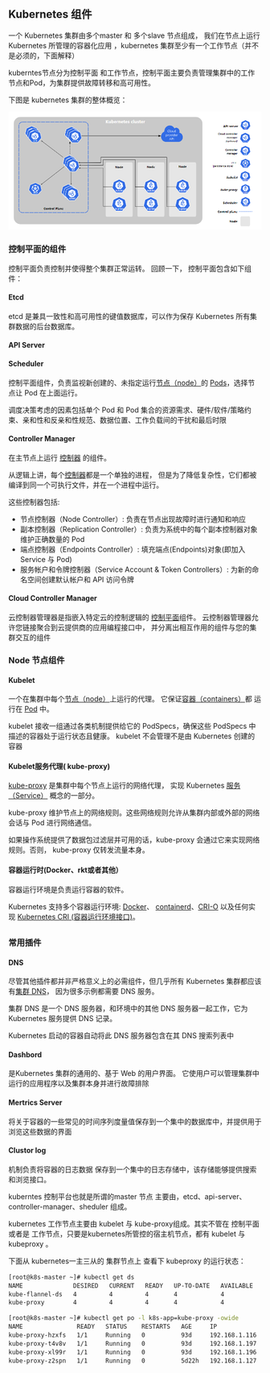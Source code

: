 ## Kubernetes 组件

一个 Kubernetes 集群由多个master 和 多个slave 节点组成， 我们在节点上运行 Kubernetes 所管理的容器化应用 ，kubernetes 集群至少有一个工作节点（并不是必须的，下面解释）

kuberntes节点分为控制平面 和工作节点，控制平面主要负责管理集群中的工作节点和Pod，为集群提供故障转移和高可用性。

 下图是 kubernetes 集群的整体概览：

![image-20210322150324750](assets/image-20210322150324750.png) 

### 控制平面的组件 

控制平面负责控制并使得整个集群正常运转。 回顾一下， 控制平面包含如下组 件： 

#### Etcd

etcd 是兼具一致性和高可用性的键值数据库，可以作为保存 Kubernetes 所有集群数据的后台数据库。 



#### API Server



#### Scheduler

控制平面组件，负责监视新创建的、未指定运行[节点（node）](https://kubernetes.io/zh/docs/concepts/architecture/nodes/)的 [Pods](https://kubernetes.io/docs/concepts/workloads/pods/pod-overview/)，选择节点让 Pod 在上面运行。

调度决策考虑的因素包括单个 Pod 和 Pod 集合的资源需求、硬件/软件/策略约束、亲和性和反亲和性规范、数据位置、工作负载间的干扰和最后时限



#### Controller Manager

在主节点上运行 [控制器](https://kubernetes.io/zh/docs/concepts/architecture/controller/) 的组件。

从逻辑上讲，每个[控制器](https://kubernetes.io/zh/docs/concepts/architecture/controller/)都是一个单独的进程， 但是为了降低复杂性，它们都被编译到同一个可执行文件，并在一个进程中运行。

这些控制器包括:

- 节点控制器（Node Controller）: 负责在节点出现故障时进行通知和响应
- 副本控制器（Replication Controller）: 负责为系统中的每个副本控制器对象维护正确数量的 Pod
- 端点控制器（Endpoints Controller）: 填充端点(Endpoints)对象(即加入 Service 与 Pod)
- 服务帐户和令牌控制器（Service Account & Token Controllers）: 为新的命名空间创建默认帐户和 API 访问令牌



#### Cloud Controller Manager

 云控制器管理器是指嵌入特定云的控制逻辑的 [控制平面](https://kubernetes.io/zh/docs/reference/glossary/?all=true#term-control-plane)组件。 云控制器管理器允许您链接聚合到云提供商的应用编程接口中， 并分离出相互作用的组件与您的集群交互的组件 



### Node 节点组件

#### Kubelet 

一个在集群中每个[节点（node）](https://kubernetes.io/zh/docs/concepts/architecture/nodes/)上运行的代理。 它保证[容器（containers）](https://kubernetes.io/zh/docs/concepts/overview/what-is-kubernetes/#why-containers)都 运行在 [Pod](https://kubernetes.io/docs/concepts/workloads/pods/pod-overview/) 中。

kubelet 接收一组通过各类机制提供给它的 PodSpecs，确保这些 PodSpecs 中描述的容器处于运行状态且健康。 kubelet 不会管理不是由 Kubernetes 创建的容器

####  Kubelet服务代理( kube-proxy) 

[kube-proxy](https://kubernetes.io/zh/docs/reference/command-line-tools-reference/kube-proxy/) 是集群中每个节点上运行的网络代理， 实现 Kubernetes [服务（Service）](https://kubernetes.io/zh/docs/concepts/services-networking/service/) 概念的一部分。

kube-proxy 维护节点上的网络规则。这些网络规则允许从集群内部或外部的网络会话与 Pod 进行网络通信。

如果操作系统提供了数据包过滤层并可用的话，kube-proxy 会通过它来实现网络规则。否则， kube-proxy 仅转发流量本身。

#### 容器运行时(Docker、rkt或者其他） 

容器运行环境是负责运行容器的软件。

Kubernetes 支持多个容器运行环境: [Docker](https://kubernetes.io/zh/docs/reference/kubectl/docker-cli-to-kubectl/)、 [containerd](https://containerd.io/docs/)、[CRI-O](https://cri-o.io/#what-is-cri-o) 以及任何实现 [Kubernetes CRI (容器运行环境接口)](https://github.com/kubernetes/community/blob/master/contributors/devel/sig-node/container-runtime-interface.md)。

## 

### 常用插件

#### DNS

尽管其他插件都并非严格意义上的必需组件，但几乎所有 Kubernetes 集群都应该 有[集群 DNS](https://kubernetes.io/zh/docs/concepts/services-networking/dns-pod-service/)， 因为很多示例都需要 DNS 服务。

集群 DNS 是一个 DNS 服务器，和环境中的其他 DNS 服务器一起工作，它为 Kubernetes 服务提供 DNS 记录。

Kubernetes 启动的容器自动将此 DNS 服务器包含在其 DNS 搜索列表中

#### Dashbord

 是Kubernetes 集群的通用的、基于 Web 的用户界面。 它使用户可以管理集群中运行的应用程序以及集群本身并进行故障排除 

#### Mertrics Server

 将关于容器的一些常见的时间序列度量值保存到一个集中的数据库中，并提供用于浏览这些数据的界面 

#### Clustor log

 机制负责将容器的日志数据 保存到一个集中的日志存储中，该存储能够提供搜索和浏览接口。 







kuberntes 控制平台也就是所谓的master 节点  主要由，etcd、api-server、controller-manager、sheduler 组成。

kubernetes 工作节点主要由 kubelet 与 kube-proxy组成。其实不管在 控制平面 或者是 工作节点，只要是kubernetes所管控的宿主机节点，都有 kubelet 与 kubeproxy 。

下面从 kubernetes一主三从的 集群节点上  查看下 kubeproxy 的运行状态：

```sh
[root@k8s-master ~]# kubectl get ds
NAME              DESIRED   CURRENT   READY   UP-TO-DATE   AVAILABLE   NODE SELECTOR            AGE
kube-flannel-ds   4         4         4       4            4           <none>                   93d
kube-proxy        4         4         4       4            4           kubernetes.io/os=linux   93d
```

```sh
[root@k8s-master ~]# kubectl get po -l k8s-app=kube-proxy -owide
NAME               READY   STATUS    RESTARTS   AGE     IP              NODE         NOMINATED NODE   READINESS GATES
kube-proxy-hzxfs   1/1     Running   0          93d     192.168.1.116   k8s-master   <none>           <none>
kube-proxy-t4v8v   1/1     Running   0          93d     192.168.1.197   k8s-slave2   <none>           <none>
kube-proxy-xl99r   1/1     Running   0          93d     192.168.1.196   k8s-slave1   <none>           <none>
kube-proxy-z2spn   1/1     Running   0          5d22h   192.168.1.127   k8s-slave3   <none>           <none>
```

